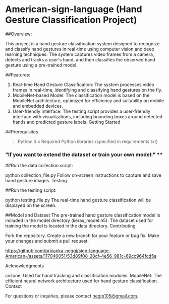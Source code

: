 # American-sign-language (Hand Gesture Classification Project)

##Overview:

This project is a hand gesture classification system designed to recognize and classify hand gestures in real-time using computer vision and deep learning techniques. The system captures video frames from a camera, detects and tracks a user's hand, and then classifies the observed hand gesture using a pre-trained model.

##Features:

1. Real-time Hand Gesture Classification:
        The system processes video frames in real-time, identifying and classifying hand gestures on the fly.
2. MobileNet-based Model:
        The classification model is based on the MobileNet architecture, optimized for efficiency and suitability on mobile and embedded devices.
3. User-friendly Interface:
        The testing script provides a user-friendly interface with visualizations, including bounding boxes around detected hands and predicted gesture labels.
        Getting Started

##Prerequisites
>Python 3.x
>Required Python libraries (specified in requirements.txt)


### "If you want to extend the dataset or train your own model:" **

##Run the data collection script:

python collection_file.py
Follow on-screen instructions to capture and save hand gesture images.
Testing

##Run the testing script:

python testing_file.py
The real-time hand gesture classification will be displayed on the screen.

##Model and Dataset
The pre-trained hand gesture classification model is included in the model directory (keras_model.h5).
The dataset used for training the model is located in the data directory.
Contributing

Fork the repository.
Create a new branch for your feature or bug fix.
Make your changes and submit a pull request.




https://github.com/priyanka-neggi/sign-language-American-/assets/117040051/53d89f08-28cf-4e56-981c-69cc964fcd5a


Acknowledgments

cvzone: Used for hand tracking and classification modules.
MobileNet: The efficient neural network architecture used for hand gesture classification.
Contact

For questions or inquiries, please contact negip105@gmail.com.



